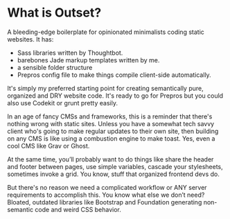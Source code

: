 # What is Outset?
A bleeding-edge boilerplate for opinionated minimalists coding static websites. It has:

- Sass libraries written by Thoughtbot.
- barebones Jade markup templates written by me.
- a sensible folder structure
- Prepros config file to make things compile client-side automatically.

It's simply my preferred starting point for creating semantically pure, organized and DRY website code. It's ready to go for Prepros but you could also use Codekit or grunt pretty easily.

In an age of fancy CMSs and frameworks, this is a reminder that there's nothing wrong with static sites. Unless you have a somewhat tech savvy client who's going to make regular updates to their own site, then building on any CMS is like using a combustion engine to make toast. Yes, even a cool CMS like Grav or Ghost. 

At the same time, you’ll probably want to do things like share the header and footer between pages, use simple variables, cascade your stylesheets, sometimes invoke a grid. You know, stuff that organized frontend devs do. 

But there's no reason we need a complicated workflow or ANY server requirements to accomplish this. You know what else we don’t need? Bloated, outdated libraries like Bootstrap and Foundation generating non-semantic code and weird CSS behavior.

